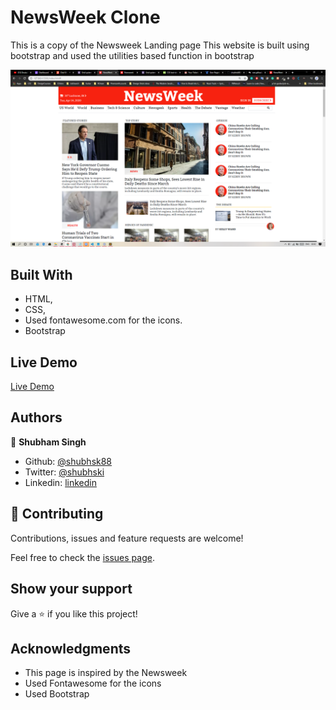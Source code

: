 # NewsWeek Clone

This is a copy of the Newsweek Landing page
This website is built using bootstrap and used the utilities based function in bootstrap

![screenshot](https://github.com/shubhsk88/newsweek-clone/blob/features/screenshot.png)

## Built With

- HTML,
- CSS,
- Used fontawesome.com for the icons.
- Bootstrap

## Live Demo

[Live Demo](https://rawcdn.githack.com/shubhsk88/newsweek-clone/e8c5b1ab687dc5d5f7f5e244374f461073d299f9/index.html)

## Authors

👤 **Shubham Singh**

- Github: [@shubhsk88](https://github.com/shubhsk88)
- Twitter: [@shubhski](twitter.com/shubski)
- Linkedin: [linkedin](https://www.linkedin.com/in/shubham-singh-130349140/)

## 🤝 Contributing

Contributions, issues and feature requests are welcome!

Feel free to check the [issues page](issues/).

## Show your support

Give a ⭐️ if you like this project!

## Acknowledgments

- This page is inspired by the Newsweek
- Used Fontawesome for the icons
- Used Bootstrap

